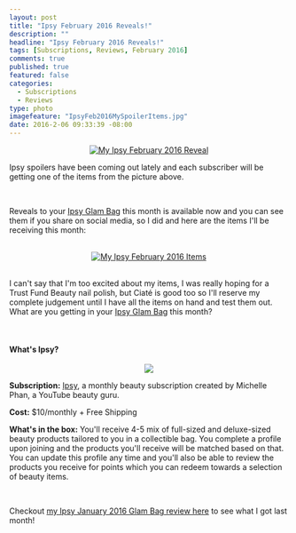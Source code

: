 ```yaml
---
layout: post
title: "Ipsy February 2016 Reveals!"
description: ""
headline: "Ipsy February 2016 Reveals!"
tags: [Subscriptions, Reviews, February 2016]
comments: true
published: true
featured: false
categories: 
  - Subscriptions
  - Reviews
type: photo
imagefeature: "IpsyFeb2016MySpoilerItems.jpg"
date: 2016-2-06 09:33:39 -08:00
---
```


<center><a href="https://www.ipsy.com/new?refer=uns8d" target="_blank">
<img src="/images/IpsyFeb2016Spoilers.jpeg" border="0" style="border:none;max-width:100%;" alt="My Ipsy February 2016 Reveal" />
</a></center>

<p>Ipsy spoilers have been coming out lately and each subscriber will be getting one of the items from the picture above.</p>

<br>

<p>Reveals to your <a href="https://www.ipsy.com/new?refer=uns8d" target="_blank">Ipsy Glam Bag</a> this month is available now and you can see them if you share on social media, so I did and here are the items I'll be receiving this month:</p>

<br>

<center><a href="https://www.ipsy.com/new?refer=uns8d" target="_blank">
<img src="/images/IpsyFeb2016MySpoilerItems.jpg" border="0" style="border:none;max-width:100%;" alt="My Ipsy February 2016 Items" />
</a></center>

<br>

<p>I can't say that I'm too excited about my items, I was really hoping for a Trust Fund Beauty nail polish, but Ciaté is good too so I'll reserve my complete judgement until I have all the items on hand and test them out. What are you getting in your <a href="https://www.ipsy.com/new?refer=uns8d" target="_blank">Ipsy Glam Bag</a> this month?</p>

<br>

<H4>What's Ipsy?</H4>

<center><a href="https://www.ipsy.com/new?refer=uns8d" target="_blank">
<img src="/images/IpsyLogo.jpg" border="0" style="border:none;max-width:100%;" />
</a></center>

<p><b>Subscription:</b> <a href="https://www.ipsy.com/new?refer=uns8d" target="_blank">Ipsy</a>, a monthly beauty subscription created by Michelle Phan, a YouTube beauty guru.</p>
<p><b>Cost:</b> $10/monthly + Free Shipping</p>
<p><b>What's in the box:</b> You'll receive 4-5 mix of full-sized and deluxe-sized beauty products tailored to you in a collectible bag. You complete a profile upon joining and the products you'll receive will be matched based on that. You can update this profile any time and you'll also be able to review the products you receive for points which you can redeem towards a selection of beauty items.</p>
<br>

<p>Checkout <a href="http://whatsupmailbox.com/subscriptions/reviews/Ipsy-Subscription-January-2016-Review" target="_blank">my Ipsy January 2016 Glam Bag review here</a> to see what I got last month!</p>
